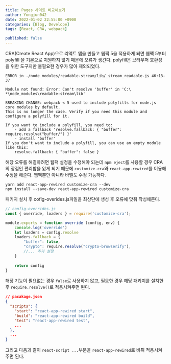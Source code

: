 ```yaml
---
title: Pages 사이트 비교해보기
author: Yongjun042
date: 2022-01-02 22:55:00 +0900
categories: [Blog, Develope]
tags: [React, CRA, webpack]

published: false
---
```


CRA(Create React App)으로 리액트 앱을 만들고 웹팩 5을 적용하게 되면 웹팩 5부터 polyfill 을 기본으로 지원하지 않기 때문에 오류가 생긴다. polyfill은 브라우저 호환성을 위한 도구지만 불필요한 경우가 많아 제외되었다.

```
ERROR in ./node_modules/readable-stream/lib/_stream_readable.js 46:13-37

Module not found: Error: Can't resolve 'buffer' in 'C:\ *\node_modules\readable-stream\lib'

BREAKING CHANGE: webpack < 5 used to include polyfills for node.js core modules by default.
This is no longer the case. Verify if you need this module and configure a polyfill for it.

If you want to include a polyfill, you need to:
	- add a fallback 'resolve.fallback: { "buffer": require.resolve("buffer/") }'
	- install 'buffer'
If you don't want to include a polyfill, you can use an empty module like this:
	resolve.fallback: { "buffer": false }

```

해당 오류를 해결하려면 웹팩 설정을 수정해야 되는데 `npm eject`를 사용할 경우 CRA의 장점인 편리함을 잃게 되기 때문에 `customize-cra`와 `react-app-rewired`를 이용해 수정을 해준다. 웹팩뿐만 아니라 바벨도 수정 가능하다.

``` console
yarn add react-app-rewired customize-cra --dev
npm install --save-dev react-app-rewired customize-cra
```


패키지 설치 후 cofig-overides.js파일을 최상단에 생성 후 오류에 맞춰 작성해준다.


``` javascript
// config-overrides.js
const { override, loaders } = require('customize-cra');

module.exports = function override (config, env) {
    console.log('override')
    let loaders = config.resolve
    loaders.fallback = {
        "buffer": false,
        "crypto": require.resolve("crypto-browserify"),
        //... 추가 설정
    }
    
    return config
}
```

해당 기능이 필요없는 경우 `false`로 사용하지 않고, 필요한 경우 해당 패키지를 설치한 후 `require.resolve()`로 적용시켜주면 된다.

``` json
// pacakage.json
{
  "scripts": {
    "start": "react-app-rewired start",
    "build": "react-app-rewired build",
    "test": "react-app-rewired test",
    ...
  },
  ...
}
```

그리고 다음과 같이 `react-script ...`부분을 `react-app-rewired`로 바꿔 적용시켜주면 된다.
